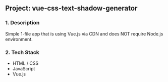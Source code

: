## Project: vue-css-text-shadow-generator

### 1. Description

Simple 1-file app that is using Vue.js via CDN and does NOT require Node.js environment.

### 2. Tech Stack
+ HTML / CSS
+ JavaScript
+ Vue.js